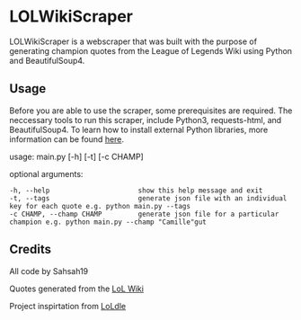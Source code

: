 # LOLWikiScraper

LOLWikiScraper is a webscraper that was built with the purpose of generating champion quotes from the League of Legends Wiki using Python and BeautifulSoup4. 

## Usage

Before you are able to use the scraper, some prerequisites are required. The neccessary tools to run this scraper, include Python3, requests-html, and BeautifulSoup4. To learn how to install external Python libraries, more information can be found [here](https://docs.python.org/3/installing/index.html).

usage: main.py [-h] [-t] [-c CHAMP]

  optional arguments:
  
    -h, --help                      show this help message and exit 
    -t, --tags                      generate json file with an individual key for each quote e.g. python main.py --tags
    -c CHAMP, --champ CHAMP         generate json file for a particular champion e.g. python main.py --champ "Camille"gut

## Credits

All code by Sahsah19

Quotes generated from the [LoL Wiki](https://leagueoflegends.fandom.com/wiki/League_of_Legends_Wiki)

Project inspirtation from [LoLdle](https://loldle.net/)
